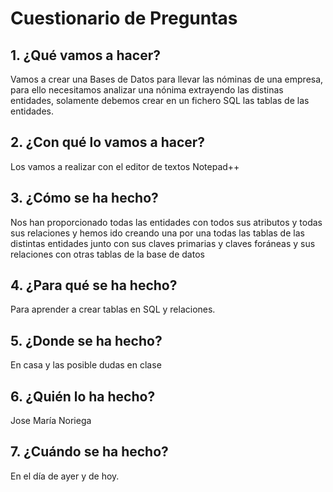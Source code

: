 # Cuestionario de Preguntas
## 1. ¿Qué vamos a hacer?
Vamos a crear una Bases de Datos para llevar las nóminas de una empresa, para ello necesitamos analizar una nónima extrayendo las distinas entidades, solamente debemos crear en un fichero SQL 
las tablas de las entidades.

## 2. ¿Con qué lo vamos a hacer?
Los vamos a realizar con el editor de textos Notepad++

## 3. ¿Cómo se ha hecho?
Nos han proporcionado todas las entidades con todos sus atributos y todas sus relaciones y hemos 
ido creando una por una todas las tablas de las distintas entidades junto con sus claves primarias y claves foráneas y sus relaciones con otras tablas de la base de datos

## 4. ¿Para qué se ha hecho?
Para aprender a crear tablas en SQL y relaciones.

## 5. ¿Donde se ha hecho?
En casa y las posible dudas en clase

## 6. ¿Quién lo ha hecho?
Jose María Noriega

## 7. ¿Cuándo se ha hecho?
En el día de ayer y de hoy.